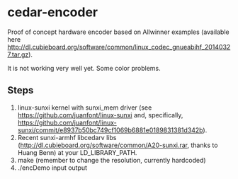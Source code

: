 cedar-encoder
=============

Proof of concept hardware encoder based on Allwinner examples (available here http://dl.cubieboard.org/software/common/linux_codec_gnueabihf_20140327.tar.gz). 


It is not working very well yet. Some color problems.



Steps
----

1. linux-sunxi kernel with sunxi_mem driver (see https://github.com/juanfont/linux-sunxi and, specifically, https://github.com/juanfont/linux-sunxi/commit/e8937b50bc749cf1069b6881e0189831381d342b). 
2. Recent sunxi-armhf libcedarv libs (http://dl.cubieboard.org/software/common/A20-sunxi.rar, thanks to Huang Benn) at your LD_LIBRARY_PATH.
3. make (remember to change the resolution, currently hardcoded)
4. ./encDemo input output




